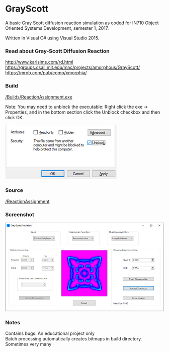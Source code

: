 # GrayScott

A basic Gray Scott diffusion reaction simulation as coded for IN710 Object Oriented Systems Development, semester 1, 2017.

Written in Visual C# using Visual Studio 2015.

### Read about Gray-Scott Diffusion Reaction
http://www.karlsims.com/rd.html    
https://groups.csail.mit.edu/mac/projects/amorphous/GrayScott/    
https://mrob.com/pub/comp/xmorphia/    


### Build

<a href="https://github.com/kellybs1/GrayScott/blob/master/Builds/ReactionAssignment.exe?raw=true">/Builds/ReactionAssignment.exe</a>

Note: You may need to unblock the executable: Right click the exe -> Properties, and in the bottom section click the Unblock checkbox and then click OK.

<img src="unblock.png">

### Source

<a href="https://github.com/kellybs1/GrayScott/tree/master/ReactionAssignment">/ReactionAssignment</a>


### Screenshot

<img src="screenshot.jpg" width="640"/>


### Notes
Contains bugs: An educational project only    
Batch processing automatically creates bitmaps in build directory. Sometimes very many    
